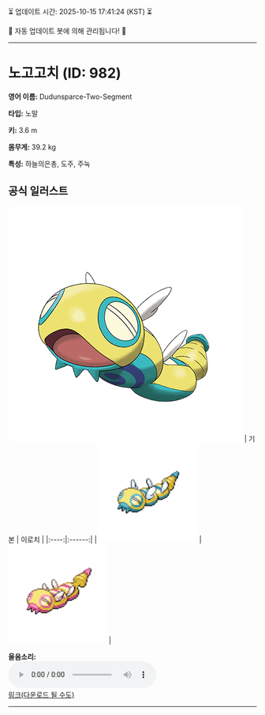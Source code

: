 
⏳ 업데이트 시간: 2025-10-15 17:41:24 (KST) ⏳

🤖 자동 업데이트 봇에 의해 관리됩니다! 🤖

---

# 노고고치 (ID: 982)
**영어 이름:** Dudunsparce-Two-Segment

**타입:** 노말

**키:** 3.6 m

**몸무게:** 39.2 kg

**특성:** 하늘의은총, 도주, 주눅

## 공식 일러스트
![](https://raw.githubusercontent.com/PokeAPI/sprites/master/sprites/pokemon/other/official-artwork/982.png)
| 기본 | 이로치 |
|:----:|:------:|
| <img src="https://raw.githubusercontent.com/PokeAPI/sprites/master/sprites/pokemon/982.png" width="200"> | <img src="https://raw.githubusercontent.com/PokeAPI/sprites/master/sprites/pokemon/shiny/982.png" width="200"> |

**울음소리:**<br><audio controls src="https://raw.githubusercontent.com/PokeAPI/cries/main/cries/pokemon/latest/982.ogg"></audio><br> [링크(다운로드 될 수도)](https://raw.githubusercontent.com/PokeAPI/cries/main/cries/pokemon/latest/982.ogg)


---
